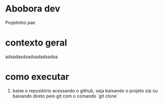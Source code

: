 # Abobora dev
Projetinho pae

# contexto geral

adsadasdsadsadadsadsa
# como executar
1. baixe o repositório acessando o github, seja baixando o projeto zip ou baixando direto pelo git com o comando ´git clone´ <nome do repositorio> 